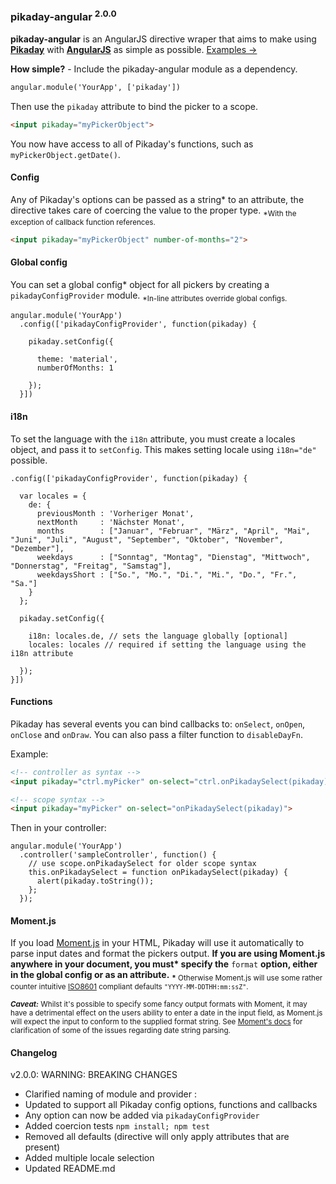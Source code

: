 ### __pikaday-angular__ <sup>2.0.0 </sup>
__pikaday-angular__ is an AngularJS directive wraper that aims to make using __[Pikaday](https://github.com/dbushell/Pikaday)__ with __[AngularJS](https://angularjs.org/)__ as simple as possible. [Examples &#8594;](http://nverba.github.io/pikaday-angular/)

__How simple?__  -  Include the pikaday-angular module as a dependency.

```HTML
angular.module('YourApp', ['pikaday'])
```

Then use the `pikaday` attribute to bind the picker to a scope.

```HTML
<input pikaday="myPickerObject">
```
You now have access to all of Pikaday's functions, such as `myPickerObject.getDate()`.

#### Config

Any of Pikaday's options can be passed as a string* to an attribute, the directive takes care of coercing the value to the proper type.
<sub>*With the exception of callback function references.</sub>
```HTML
<input pikaday="myPickerObject" number-of-months="2">
```

#### Global config

You can set a global config* object for all pickers by creating a `pikadayConfigProvider` module.
<sub>*In-line attributes override global configs.</sub>

```JS
angular.module('YourApp')
  .config(['pikadayConfigProvider', function(pikaday) {

    pikaday.setConfig({

      theme: 'material',
      numberOfMonths: 1

    });
  }])
```

#### i18n

To set the language with the `i18n` attribute, you must create a locales object, and pass it to `setConfig`. This makes setting locale using `i18n="de"` possible.

```JS
.config(['pikadayConfigProvider', function(pikaday) {

  var locales = {
    de: {
      previousMonth : 'Vorheriger Monat',
      nextMonth     : 'Nächster Monat',
      months        : ["Januar", "Februar", "März", "April", "Mai", "Juni", "Juli", "August", "September", "Oktober", "November", "Dezember"],
      weekdays      : ["Sonntag", "Montag", "Dienstag", "Mittwoch", "Donnerstag", "Freitag", "Samstag"],
      weekdaysShort : ["So.", "Mo.", "Di.", "Mi.", "Do.", "Fr.", "Sa."]
    }
  };

  pikaday.setConfig({

    i18n: locales.de, // sets the language globally [optional]
    locales: locales // required if setting the language using the i18n attribute

  });
}])
```

#### Functions

Pikaday has several events you can bind callbacks to: `onSelect`, `onOpen`, `onClose` and `onDraw`. You can also pass a filter function to `disableDayFn`.

Example:
```HTML
<!-- controller as syntax -->
<input pikaday="ctrl.myPicker" on-select="ctrl.onPikadaySelect(pikaday)">

<!-- scope syntax -->
<input pikaday="myPicker" on-select="onPikadaySelect(pikaday)">
```
Then in your controller:
```
angular.module('YourApp')
  .controller('sampleController', function() {
    // use scope.onPikadaySelect for older scope syntax
    this.onPikadaySelect = function onPikadaySelect(pikaday) {
      alert(pikaday.toString());
    };
  });
```

#### Moment.js
If you load [Moment.js](http://momentjs.com/) in your HTML, Pikaday will use it automatically to parse input dates and format the pickers output. __If you are using Moment.js anywhere in your document, you must* specify the__ `format` __option, either in the global config or as an attribute.__
<sub>__*__ Otherwise Moment.js will use some rather counter intuitive  [ISO8601](http://en.wikipedia.org/wiki/ISO_8601) compliant defaults `"YYYY-MM-DDTHH:mm:ssZ"`.</sub>

<sub>___Caveat:___ Whilst it's possible to specify some fancy output formats with Moment, it may have a detrimental effect on the users ability to enter a date in the input field, as Moment.js will expect the input to conform to the supplied format string. See [Moment's docs](http://momentjs.com/docs/#/parsing/string/) for clarification of some of the issues regarding date string parsing.</sub>

#### Changelog

v2.0.0: WARNING: BREAKING CHANGES

 - Clarified naming of module and provider :
 - Updated to support all Pikaday config options, functions and callbacks
 - Any option can now be added via `pikadayConfigProvider`
 - Added coercion tests `npm install; npm test`
 - Removed all defaults (directive will only apply attributes that are present)
 - Added multiple locale selection
 - Updated README.md


